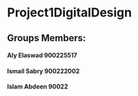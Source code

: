 # Project1DigitalDesign
## Groups Members:
#### Aly Elaswad 900225517
#### Ismail Sabry 900222002
#### Islam Abdeen 90022
